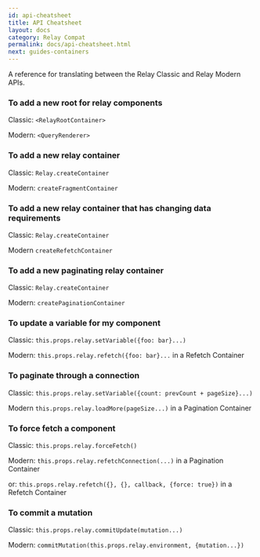 ```yaml
---
id: api-cheatsheet
title: API Cheatsheet
layout: docs
category: Relay Compat
permalink: docs/api-cheatsheet.html
next: guides-containers
---
```


A reference for translating between the Relay Classic and Relay Modern APIs.

### To add a new root for relay components

Classic: `<RelayRootContainer>`

Modern: `<QueryRenderer>`

### To add a new relay container

Classic: `Relay.createContainer`

Modern: `createFragmentContainer`

### To add a new relay container that has changing data requirements

Classic: `Relay.createContainer`

Modern `createRefetchContainer`

### To add a new paginating relay container

Classic: `Relay.createContainer`

Modern: `createPaginationContainer`

### To update a variable for my component

Classic: `this.props.relay.setVariable({foo: bar}...)`

Modern: `this.props.relay.refetch({foo: bar}...` in a Refetch Container

### To paginate through a connection

Classic: `this.props.relay.setVariable({count: prevCount + pageSize}...)`

Modern `this.props.relay.loadMore(pageSize...)` in a Pagination Container

### To force fetch a component

Classic: `this.props.relay.forceFetch()`

Modern: `this.props.relay.refetchConnection(...)` in a Pagination Container

or: `this.props.relay.refetch({}, {}, callback, {force: true})` in a Refetch Container

### To commit a mutation

Classic: `this.props.relay.commitUpdate(mutation...)`

Modern: `commitMutation(this.props.relay.environment, {mutation...})`
